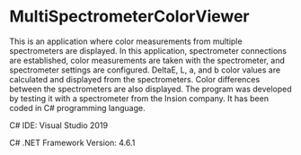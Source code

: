 # MultiSpectrometerColorViewer
This is an application where color measurements from multiple spectrometers are displayed. In this application, spectrometer connections are established, color measurements are taken with the spectrometer, and spectrometer settings are configured. 
DeltaE, L, a, and b color values are calculated and displayed from the spectrometers. Color differences between the spectrometers are also displayed. The program was developed by testing it with a spectrometer from the Insion company. 
It has been coded in C# programming language.

C# IDE: Visual Studio 2019

C# .NET Framework Version: 4.6.1